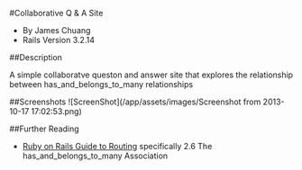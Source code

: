 #Collaborative Q & A Site

* By James Chuang
* Rails Version 3.2.14

##Description

A simple collaboratve queston and answer site that explores the relationship between has_and_belongs_to_many relationships

##Screenshots
![ScreenShot](/app/assets/images/Screenshot from 2013-10-17 17:02:53.png)

##Further Reading
* [Ruby on Rails Guide to Routing][1] specifically 2.6 The has_and_belongs_to_many Association

[1]: http://guides.rubyonrails.org/v3.2.13/routing.html
